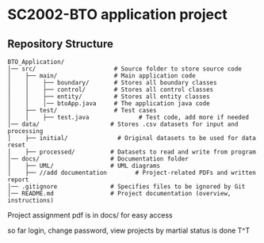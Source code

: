 # SC2002-BTO application project

## Repository Structure 
```
BTO_Application/
│── src/                      # Source folder to store source code
│    ├── main/                # Main application code
│    │    ├── boundary/       # Stores all boundary classes
│    │    ├── control/        # Stores all control classes
│    │    ├── entity/         # Stores all entity classes
│    │    │── btoApp.java     # The application java code
│    ├── test/                # Test cases
│    │    ├── test.java              # Test code, add more if needed
│── data/                    # Stores .csv datasets for input and processing
│    ├── initial/              # Original datasets to be used for data reset     
│    ├── processed/          # Datasets to read and write from program
│── docs/                    # Documentation folder
│    ├── UML/                # UML diagrams
│    ├── //add documentation        # Project-related PDFs and written report
│── .gitignore               # Specifies files to be ignored by Git
│── README.md                # Project documentation (overview, instructions)
```
Project assignment pdf is in docs/ for easy access

so far login, change password, view projects by martial status is done T^T
